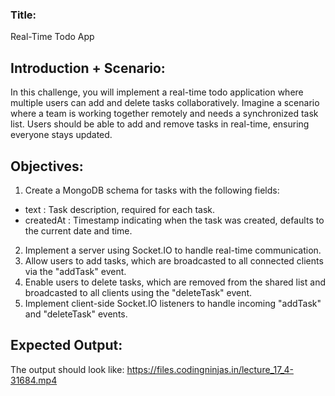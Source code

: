 ### Title: 
Real-Time Todo App

## Introduction + Scenario:

In this challenge, you will implement a real-time todo application where multiple users can add and delete tasks collaboratively. Imagine a scenario where a team is working together remotely and needs a synchronized task list. Users should be able to add and remove tasks in real-time, ensuring everyone stays updated.

## Objectives:

1. Create a MongoDB schema for tasks with the following fields:
 - text : Task description, required for each task.
 - createdAt : Timestamp indicating when the task was created, defaults to the current date and time.
2. Implement a server using Socket.IO to handle real-time communication.
3. Allow users to add tasks, which are broadcasted to all connected clients via the "addTask" event.
4. Enable users to delete tasks, which are removed from the shared list and broadcasted to all clients using the "deleteTask" event.
5. Implement client-side Socket.IO listeners to handle incoming "addTask" and "deleteTask" events.

## Expected Output:

The output should look like: https://files.codingninjas.in/lecture_17_4-31684.mp4
